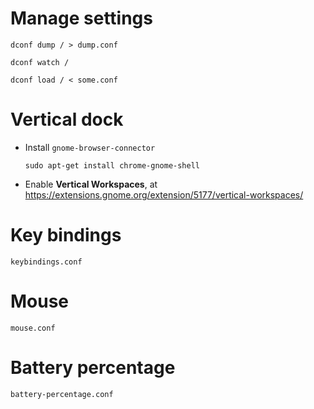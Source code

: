 # Manage settings

`dconf dump / > dump.conf`

`dconf watch /`

`dconf load / < some.conf`

# Vertical dock

* Install `gnome-browser-connector`
  ```
  sudo apt-get install chrome-gnome-shell
  ```

* Enable **Vertical Workspaces**, at https://extensions.gnome.org/extension/5177/vertical-workspaces/


# Key bindings

`keybindings.conf`

# Mouse

`mouse.conf`

# Battery percentage

`battery-percentage.conf`

